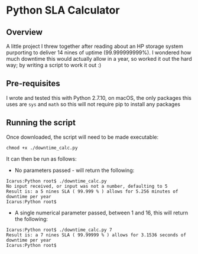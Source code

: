 # Python SLA Calculator
## Overview
A little project I threw together after reading about an HP storage system purporting to deliver 14 nines of uptime (99.999999999%). I wondered how much downtime this would actually allow in a year, so worked it out the hard way; by writing a script to work it out :)
## Pre-requisites
I wrote and tested this with Python 2.7.10, on macOS, the only packages this uses are `sys` and `math` so this will not require pip to install any packages
## Running the script
Once downloaded, the script will need to be made executable:
```
chmod +x ./downtime_calc.py
```
It can then be run as follows:
* No parameters passed - will return the following:
```
Icarus:Python root$ ./downtime_calc.py
No input received, or input was not a number, defaulting to 5
Result is: a 5 nines SLA ( 99.999 % ) allows for 5.256 minutes of downtime per year
Icarus:Python root$
```
* A single numerical parameter passed, between 1 and 16, this will return the following:
```
Icarus:Python root$ ./downtime_calc.py 7
Result is: a 7 nines SLA ( 99.99999 % ) allows for 3.1536 seconds of downtime per year
Icarus:Python root$
```
